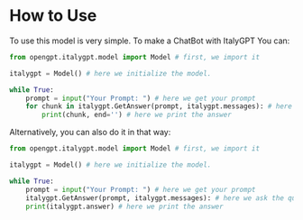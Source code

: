 # How to Use

To use this model is very simple.
To make a ChatBot with ItalyGPT You can:
```py
from opengpt.italygpt.model import Model # first, we import it

italygpt = Model() # here we initialize the model.

while True:
    prompt = input("Your Prompt: ") # here we get your prompt
    for chunk in italygpt.GetAnswer(prompt, italygpt.messages): # here we ask the question to the model
        print(chunk, end='') # here we print the answer
```

Alternatively, you can also do it in that way:

```py
from opengpt.italygpt.model import Model # first, we import it

italygpt = Model() # here we initialize the model.

while True:
    prompt = input("Your Prompt: ") # here we get your prompt
    italygpt.GetAnswer(prompt, italygpt.messages): # here we ask the question to the model
    print(italygpt.answer) # here we print the answer
```